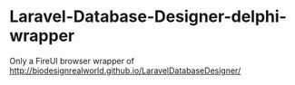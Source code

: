 # Laravel-Database-Designer-delphi-wrapper
Only a FireUI browser wrapper of http://biodesignrealworld.github.io/LaravelDatabaseDesigner/
